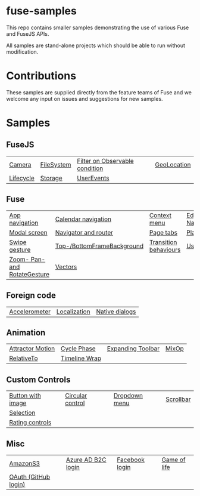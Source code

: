 # fuse-samples

This repo contains smaller samples demonstrating the use of various Fuse and FuseJS APIs.

All samples are stand-alone projects which should be able to run without modification.

# Contributions

These samples are supplied directly from the feature teams of Fuse and we welcome any input on issues and suggestions for new samples.


# Samples

## FuseJS

<table>
  <tr>
    <td><a href="Samples/Camera">Camera</a></td>
    <td><a href="Samples/FileBrowser">FileSystem</a></td>
    <td><a href="Samples/FilterOnObservableCondition">Filter on Observable condition</a></td>
    <td><a href="Samples/GeoLocation">GeoLocation</a></td>
  </tr>
  <tr>
    <td><a href="Samples/Lifecycle">Lifecycle</a></td>
    <td><a href="Samples/Storage">Storage</a></td>
    <td><a href="Samples/UserEvents">UserEvents</a></td>
  </tr>
</table>

## Fuse

<table>
  <tr>
    <td><a href="Samples/cattr">App navigation</a></td>
    <td><a href="Samples/UIStructure/CalendarNav">Calendar navigation</a></td>
    <td><a href="Samples/UIStructure/ContextMenu">Context menu</a></td>
    <td><a href="Samples/EdgeNavigator">Edge Navigator</a></td>
  </tr>
  <tr>
    <td><a href="Samples/UIStructure/Modal">Modal screen</a></td>
    <td><a href="Samples/UIStructure/Navigation">Navigator and router</a></td>
    <td><a href="Samples/UIStructure/PageTabs">Page tabs</a></td>
    <td><a href="Samples/PlaySound">PlaySound</a></td>
  </tr>
  <tr>
    <td><a href="Samples/Gestures/Swipe">Swipe gesture</a></td>
    <td><a href="Samples/OSUI">Top-/BottomFrameBackground</a></td>
    <td><a href="Samples/UIStructure/Transition">Transition behaviours</a></td>
    <td><a href="Samples/UserEvents">UserEvents</a></td>
  </tr>
  <tr>
    <td><a href="Samples/ImageViewer">Zoom- Pan- and RotateGesture</a></td>
    <td><a href="Samples/Visualization/Vectors">Vectors</a></td>
  </tr>
</table>

## Foreign code

<table>
  <tr>
    <td><a href="Samples/ForeignAccelerometer">Accelerometer</a></td>
    <td><a href="Samples/Localization">Localization</a></td>
    <td><a href="Samples/NativeDialogs">Native dialogs</a></td>
  </tr>
</table>


## Animation

<table>
  <tr>
    <td><a href="Samples/Animation/AttractorMotion">Attractor Motion</a></td>
    <td><a href="Samples/Animation/CyclePhase">Cycle Phase</a></td>
    <td><a href="Samples/Animation/ExpandingToolbar">Expanding Toolbar</a></td>
    <td><a href="Samples/Animation/MixOp">MixOp</a></td>
  </tr>
  <tr>
    <td><a href="Samples/RelativeTo">RelativeTo</a></td>
    <td><a href="Samples/Animation/TimelineWrap">Timeline Wrap</a></td>
  </tr>
</table>

## Custom Controls

<table>
  <tr>
    <td><a href="Samples/Controls/ButtonWithImage">Button with image</a></td>
    <td><a href="Samples/Controls/Circular">Circular control</a></td>
    <td><a href="Samples/DropdownMenu">Dropdown menu</a></td>
    <td><a href="Samples/Controls/Scrollbar">Scrollbar</a></td>
  </tr>
  <tr>
    <td><a href="Samples/Controls/Selection">Selection</a></td>    
  </tr>
  <tr>
    <td><a href="Samples/RatingComponents">Rating controls</a></td>
  </tr>
</table>

## Misc

<table>
  <tr>
    <td><a href="Samples/AmazonS3">AmazonS3</a></td>
    <td><a href="Samples/AzureADB2COAuth">Azure AD B2C login</a></td>
    <td><a href="Samples/FacebookLogin">Facebook login</a></td>
    <td><a href="Samples/GameOfLife">Game of life</a></td>
  </tr>
  <tr>
    <td><a href="Samples/GithubOAuth">OAuth (GitHub login)</a></td>
  </tr>
</table>
